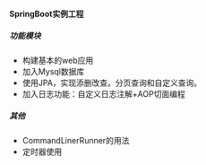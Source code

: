 #### SpringBoot实例工程

##### 功能模块
* 构建基本的web应用
* 加入Mysql数据库
* 使用JPA，实现添删改查。分页查询和自定义查询。
* 加入日志功能：自定义日志注解+AOP切面编程

##### 其他
* CommandLinerRunner的用法
* 定时器使用



